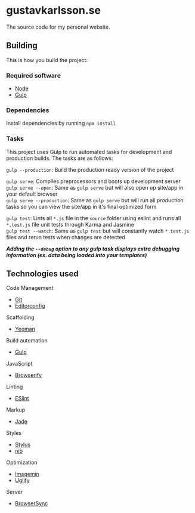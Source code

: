 # gustavkarlsson.se
The source code for my personal website.

## Building
This is how you build the project:

### Required software
- [Node](https://nodejs.org/)
- [Gulp](http://gulpjs.com/)

### Dependencies
Install dependencies by running `npm install`

### Tasks
This project uses Gulp to run automated tasks for development and production builds.
The tasks are as follows:

`gulp --production`: Build the production ready version of the project

`gulp serve`: Compiles preprocessors and boots up development server  
`gulp serve --open`: Same as `gulp serve` but will also open up site/app in your default browser  
`gulp serve --production`: Same as `gulp serve` but will run all production tasks so you can view the site/app in it's final optimized form

`gulp test`: Lints all `*.js` file in the `source` folder using eslint and runs all `*.test.js` file unit tests through Karma and Jasmine  
`gulp test --watch`: Same as `gulp test` but will constantly watch `*.test.js` files and rerun tests when changes are detected

***Adding the `--debug` option to any gulp task displays extra debugging information (ex. data being loaded into your templates)***

## Technologies used

Code Management
- [Git](https://git-scm.com/)
- [Editorconfig](http://editorconfig.org/)

Scaffolding
- [Yeoman](http://yeoman.io/)

Build automation
- [Gulp](http://gulpjs.com)

JavaScript
- [Browserify](http://browserify.org/)

Linting
- [ESlint](http://eslint.org/)

Markup
- [Jade](http://jade-lang.com/)

Styles
- [Stylus](https://learnboost.github.io/stylus/)
- [nib](https://tj.github.io/nib/)

Optimization
- [Imagemin](https://github.com/imagemin/imagemin)
- [Uglify](https://github.com/mishoo/UglifyJS)

Server
- [BrowserSync](http://www.browsersync.io/)

<!---
Testing
- [Karma](http://karma-runner.github.io/0.13/index.html)
- [Jasmine](http://jasmine.github.io/)
-->
